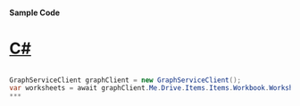 #### Sample Code
# [C#](#tab/c-sharp)

```C#

GraphServiceClient graphClient = new GraphServiceClient();
var worksheets = await graphClient.Me.Drive.Items.Items.Workbook.Worksheets.Worksheets.Request().GetAsync();
*** 

```